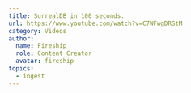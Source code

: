 ```yaml
---
title: SurrealDB in 100 seconds.
url: https://www.youtube.com/watch?v=C7WFwgDRStM
category: Videos
author:
  name: Fireship
  role: Content Creator
  avatar: fireship
topics:
  - ingest
---
```



